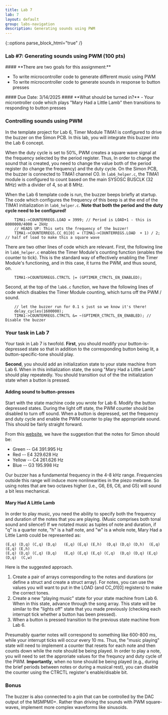 ```yaml
---
title: Lab 7
lab: 7
layout: default
group: labs-navigation
description: Generating sounds using PWM
---
```


{::options parse_block_html="true" /}

### Lab #7: Generating sounds using PWM (100 pts)

<div class="alert alert-info" role="alert">
#### **There are two goals for this assignment:**

  - To write microcontroller code to generate different music using PWM
  - To write microcontroller code to generate sounds in response to button presses
  
</div>

<div class="alert alert-danger" role="alert">
#### Due Date: 3/14/2025
#### **What should be turned in?**
  - Your microntroller code which plays "Mary Had a Little Lamb" then transitions to responding
    to button presses
</div>

### Controlling sounds using PWM
In the template project for Lab 6, Timer Module TIMA1 is configured to drive the buzzer
on the Simon PCB. In this lab, you will integrate this buzzer into the Lab 6 concept.

When the duty cycle is set to 50%, PWM creates a square wave signal at the frequency
selected by the period register. Thus, In order to change the sound that is created,
you need to change the value both of the period register (to change the frequency)
and the duty cycle. On the Simon PCB, the buzzer is connected to TIMA1 channel C0.
In `lab6_helper.c`, the TIMA1 module is configured to count based on the main
SYSOSC BUSCLK (32 MHz) with a divider of 4, so at 8 MHz.

When the Lab 6 template code is run, the buzzer beeps briefly at startup. The code 
which configures the frequency of this beep is at the end of the TIMA1 initialization
in `lab6_helper.c`. **Note that both the period and the duty cycle need to be configured!**
```
    TIMA1->COUNTERREGS.LOAD = 3999; // Period is LOAD+1 - this is 8000000/4000 = 2kHz
    // HEADS UP: This sets the frequency of the buzzer!
    TIMA1->COUNTERREGS.CC_01[0] = (TIMA1->COUNTERREGS.LOAD  + 1) / 2; // half of load to make this a square wave
```

There are two other lines of code which are relevant. First, the following line in `lab6_helper.c`
enables the Timer Module's counting function (enables the counter to tick). This is the
standard way of effectively enabling the Timer Module's functioning, and in this case, it
turns the PWM, and thus sound, on.

```
    TIMA1->COUNTERREGS.CTRCTL |= (GPTIMER_CTRCTL_EN_ENABLED);
```

Second, at the top of the `lab6.c` function, we have the following lines of code which
disables the Timer Module counting, which turns off the PWM / sound.

```
    // let the buzzer run for 0.1 s just so we know it's there!
    delay_cycles(1600000);
    TIMA1->COUNTERREGS.CTRCTL &= ~(GPTIMER_CTRCTL_EN_ENABLED); // Disable the buzzer
```

### Your task in Lab 7
Your task in Lab 7 is twofold. 
 **First**, you should modify your button-is-depressed state
so that in addition to the corresponding button being lit, a button-specific-tone should play.

**Second**, you should add an initialization state to your state
machine from Lab 6. When in this initialization state, the song "Mary Had a Little Lamb"
should play repeatedly. You should transition out of the the initialization state 
when a button is pressed.

#### Adding sound to button-presses
Start with the state machine code you wrote for Lab 6. Modify the button depressed states. During 
the light off state, the PWM counter should be disabled to turn off sound. When a button is
depressed, set the frequency and duty cycle and enable the PWM counter to play the appropriate
sound. This should be fairly straight forward.

From this [website](https://www.waitingforfriday.com/?p=586), we have the suggestion that
the notes for Simon should be:

  - Green -- G4 391.995 Hz
  - Red -- E4 329.628 Hz
  - Yellow -- C4 261.626 Hz
  - Blue -- G3 195.998 Hz

Our buzzer has a fundamental frequency in the 4-8 kHz range. Frequencies outside this range
will induce more nonlinearities in the piezo mebrane. So using notes that are
two octaves higher (i.e., G6, E6, C6, and G5) will sound a bit less mechanical.

#### Mary Had A Little Lamb
In order to play music, you need the ability to specify both the frequency and duration of
the notes that you are playing. (Music comprises both tonal sound and silence!) If we notated
music as tuples of note and duration, if "q" is a quarter note, "h" is a half note, and 
"w" is a whole note, Mary Had a Little Lamb could be represented as:
```
(E,q) (D,q) (C,q) (D,q)   (E,q) (E,q) (E,h)  (D,q) (D,q) (D,h)  (E,q) (E,q) (E,h)
(E,q) (D,q) (C,q) (D,q)   (E,q) (E,q) (E,q) (C,q)  (D,q) (D,q) (E,q) (D,q)  (C,w)
```

Here is the suggested approach.
1. Create a pair of arrays corresponding to the notes and durations (or define a struct 
   and create a struct array). For notes, you can use the values you will want to put in
   the LOAD (and CC_01[0] registers) to make the correct tones.
2. Create a new "playing music" state for your state machine from Lab 6. When in this state,
   advance through the song array. This state will be similar to the "lights off" state
   that you made previously (checking each interrupt tick whether a button has been pressed).
3. When a button is pressed transition to the previous state machine from Lab 6.

Presumably quarter notes will correspond to something like 600-800 ms, while your interrupt
ticks will occur every 10 ms. Thus, the "music playing" state will need to implement a counter
that resets for each note and then counts down while the note should be being played.
In order to play a note, you will need to set the approriate values for the frequncy and 
duty cycle of the PWM. **Importantly**, when no tone should be being played (e.g., during the 
brief periods between notes or during a musical rest), you can disable the counter
using the CTRCTL register's enable/disable bit. 

### Bonus
The buzzer is also connected to a pin that can be controlled by the DAC output of the MSMPM0+.
Rather than driving the sounds with PWM square-waves, implement more complex waveforms like
sinusoids.
